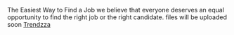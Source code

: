 The Easiest Way to Find a Job
we believe that everyone deserves an equal opportunity to find the right job or the right candidate.
files will be uploaded soon
<a href="https://trendzza.com/">Trendzza</a>
